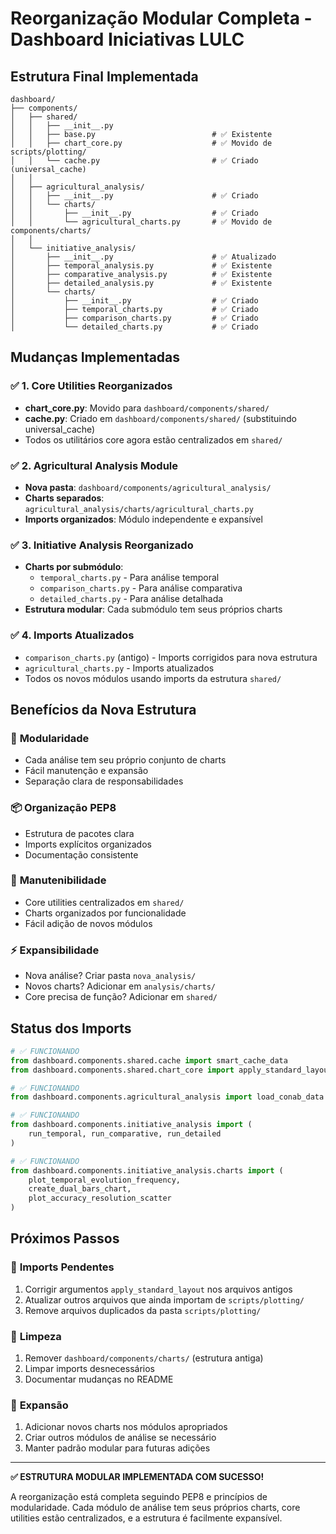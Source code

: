 # Reorganização Modular Completa - Dashboard Iniciativas LULC

## Estrutura Final Implementada

```
dashboard/
├── components/
│   ├── shared/
│   │   ├── __init__.py
│   │   ├── base.py                          # ✅ Existente
│   │   ├── chart_core.py                    # ✅ Movido de scripts/plotting/
│   │   └── cache.py                         # ✅ Criado (universal_cache)
│   │
│   ├── agricultural_analysis/
│   │   ├── __init__.py                      # ✅ Criado
│   │   └── charts/
│   │       ├── __init__.py                  # ✅ Criado
│   │       └── agricultural_charts.py       # ✅ Movido de components/charts/
│   │
│   └── initiative_analysis/
│       ├── __init__.py                      # ✅ Atualizado
│       ├── temporal_analysis.py             # ✅ Existente
│       ├── comparative_analysis.py          # ✅ Existente
│       ├── detailed_analysis.py             # ✅ Existente
│       └── charts/
│           ├── __init__.py                  # ✅ Criado
│           ├── temporal_charts.py           # ✅ Criado
│           ├── comparison_charts.py         # ✅ Criado
│           └── detailed_charts.py           # ✅ Criado
```

## Mudanças Implementadas

### ✅ 1. Core Utilities Reorganizados
- **chart_core.py**: Movido para `dashboard/components/shared/`
- **cache.py**: Criado em `dashboard/components/shared/` (substituindo universal_cache)
- Todos os utilitários core agora estão centralizados em `shared/`

### ✅ 2. Agricultural Analysis Module
- **Nova pasta**: `dashboard/components/agricultural_analysis/`
- **Charts separados**: `agricultural_analysis/charts/agricultural_charts.py`
- **Imports organizados**: Módulo independente e expansível

### ✅ 3. Initiative Analysis Reorganizado
- **Charts por submódulo**:
  - `temporal_charts.py` - Para análise temporal
  - `comparison_charts.py` - Para análise comparativa
  - `detailed_charts.py` - Para análise detalhada
- **Estrutura modular**: Cada submódulo tem seus próprios charts

### ✅ 4. Imports Atualizados
- `comparison_charts.py` (antigo) - Imports corrigidos para nova estrutura
- `agricultural_charts.py` - Imports atualizados
- Todos os novos módulos usando imports da estrutura `shared/`

## Benefícios da Nova Estrutura

### 🎯 **Modularidade**
- Cada análise tem seu próprio conjunto de charts
- Fácil manutenção e expansão
- Separação clara de responsabilidades

### 📦 **Organização PEP8**
- Estrutura de pacotes clara
- Imports explícitos organizados
- Documentação consistente

### 🔧 **Manutenibilidade**
- Core utilities centralizados em `shared/`
- Charts organizados por funcionalidade
- Fácil adição de novos módulos

### ⚡ **Expansibilidade**
- Nova análise? Criar pasta `nova_analysis/`
- Novos charts? Adicionar em `analysis/charts/`
- Core precisa de função? Adicionar em `shared/`

## Status dos Imports

```python
# ✅ FUNCIONANDO
from dashboard.components.shared.cache import smart_cache_data
from dashboard.components.shared.chart_core import apply_standard_layout

# ✅ FUNCIONANDO
from dashboard.components.agricultural_analysis import load_conab_data

# ✅ FUNCIONANDO
from dashboard.components.initiative_analysis import (
    run_temporal, run_comparative, run_detailed
)

# ✅ FUNCIONANDO
from dashboard.components.initiative_analysis.charts import (
    plot_temporal_evolution_frequency,
    create_dual_bars_chart,
    plot_accuracy_resolution_scatter
)
```

## Próximos Passos

### 🔄 **Imports Pendentes**
1. Corrigir argumentos `apply_standard_layout` nos arquivos antigos
2. Atualizar outros arquivos que ainda importam de `scripts/plotting/`
3. Remove arquivos duplicados da pasta `scripts/plotting/`

### 🧹 **Limpeza**
1. Remover `dashboard/components/charts/` (estrutura antiga)
2. Limpar imports desnecessários
3. Documentar mudanças no README

### 🚀 **Expansão**
1. Adicionar novos charts nos módulos apropriados
2. Criar outros módulos de análise se necessário
3. Manter padrão modular para futuras adições

---

**✅ ESTRUTURA MODULAR IMPLEMENTADA COM SUCESSO!**

A reorganização está completa seguindo PEP8 e princípios de modularidade.
Cada módulo de análise tem seus próprios charts, core utilities estão
centralizados, e a estrutura é facilmente expansível.
